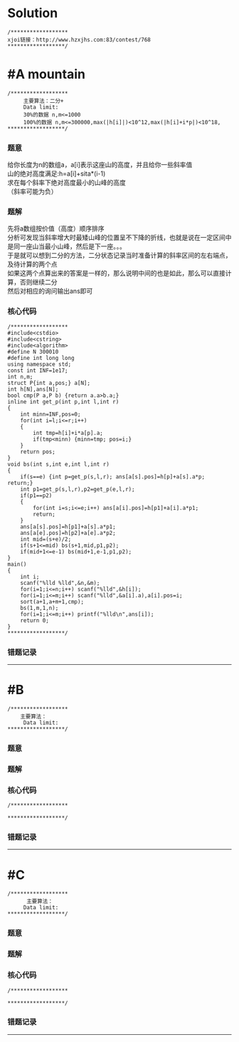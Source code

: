 # Solution
```
/******************
xjoi链接：http://www.hzxjhs.com:83/contest/768
******************/
```
# #A mountain
```
/******************
     主要算法：二分+
     Data limit:
     30%的数据 n,m<=1000
     100%的数据 n,m<=300000,max(|h[i]|)<10^12,max(|h[i]+i*p|)<10^18,
******************/
```
### 题意
给你长度为n的数组a，a[i]表示这座山的高度，并且给你一些斜率值  
山的绝对高度满足:h=a[i]+sita*(i-1)  
求在每个斜率下绝对高度最小的山峰的高度  
（斜率可能为负）
### 题解
先将a数组按价值（高度）顺序排序  
分析可发现当斜率增大时最矮山峰的位置呈不下降的折线，也就是说在一定区间中是同一座山当最小山峰，然后是下一座。。。  
于是就可以想到二分的方法，二分状态记录当时准备计算的斜率区间的左右端点，及待计算的两个点  
如果这两个点算出来的答案是一样的，那么说明中间的也是如此，那么可以直接计算，否则继续二分  
然后对相应的询问输出ans即可  
### 核心代码
```
/******************
#include<cstdio>
#include<cstring>
#include<algorithm>
#define N 300010
#define int long long
using namespace std;
const int INF=1e17;
int n,m;
struct P{int a,pos;} a[N];
int h[N],ans[N];
bool cmp(P a,P b) {return a.a>b.a;}
inline int get_p(int p,int l,int r)
{
    int minn=INF,pos=0;
    for(int i=l;i<=r;i++)
    {
        int tmp=h[i]+i*a[p].a;
        if(tmp<minn) {minn=tmp; pos=i;}
    }
    return pos;
}
void bs(int s,int e,int l,int r)
{
    if(s==e) {int p=get_p(s,l,r); ans[a[s].pos]=h[p]+a[s].a*p; return;}
    int p1=get_p(s,l,r),p2=get_p(e,l,r);
    if(p1==p2)
    {
        for(int i=s;i<=e;i++) ans[a[i].pos]=h[p1]+a[i].a*p1;
        return;
    }
    ans[a[s].pos]=h[p1]+a[s].a*p1;
    ans[a[e].pos]=h[p2]+a[e].a*p2;
    int mid=(s+e)/2;
    if(s+1<=mid) bs(s+1,mid,p1,p2);
    if(mid+1<=e-1) bs(mid+1,e-1,p1,p2);
}
main()
{
    int i;
    scanf("%lld %lld",&n,&m);
    for(i=1;i<=n;i++) scanf("%lld",&h[i]);
    for(i=1;i<=m;i++) scanf("%lld",&a[i].a),a[i].pos=i;
    sort(a+1,a+m+1,cmp);
    bs(1,m,1,n);
    for(i=1;i<=m;i++) printf("%lld\n",ans[i]);
    return 0;
}
******************/
```
### 错题记录

***
# #B 
```
/******************
    主要算法： 
     Data limit:
******************/
```
### 题意


### 题解

### 核心代码
```
/******************

******************/
```
### 错题记录

***
# #C 
```
/******************
      主要算法：
     Data limit:
******************/
```
### 题意

### 题解

### 核心代码
```
/******************

******************/
```
### 错题记录

***
